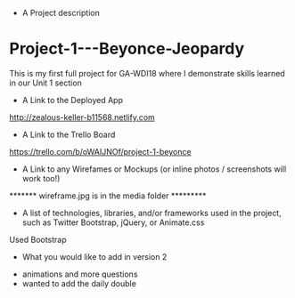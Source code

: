  * A Project description

# Project-1---Beyonce-Jeopardy
This is my first full project for GA-WDI18 where I demonstrate skills learned in our Unit 1 section

* A Link to the Deployed App

http://zealous-keller-b11568.netlify.com

* A Link to the Trello Board

https://trello.com/b/oWAIJNOf/project-1-beyonce

* A Link to any Wirefames or Mockups (or inline photos / screenshots will work too!)



******* wireframe.jpg is in the media folder *********


* A list of technologies, libraries, and/or frameworks used in the project, such as Twitter Bootstrap, jQuery, or Animate.css

Used Bootstrap




* What you would like to add in version 2

- animations and more questions 
- wanted to add the daily double 
